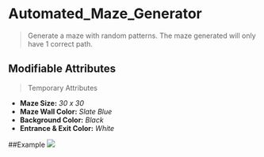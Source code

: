 # Automated_Maze_Generator
>  Generate a maze with random patterns. The maze generated will only have 1 correct path.

## Modifiable Attributes
>Temporary Attributes
- **Maze Size:** _30 x 30_
- **Maze Wall Color:** _Slate Blue_
- **Background Color:** _Black_
- **Entrance & Exit Color:** _White_
  
##Example
![](images/30x30Maze.png)
